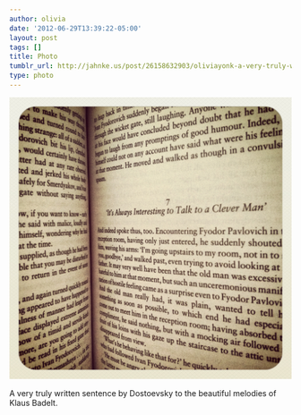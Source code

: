 ```yaml
---
author: olivia
date: '2012-06-29T13:39:22-05:00'
layout: post
tags: []
title: Photo
tumblr_url: http://jahnke.us/post/26158632903/oliviayonk-a-very-truly-written-sentence-by
type: photo
---
```


![](/media/tumblr_m6e98vQYyc1qgao1mo1_1280.jpg)

A very truly written sentence by Dostoevsky to the beautiful melodies of Klaus Badelt.
